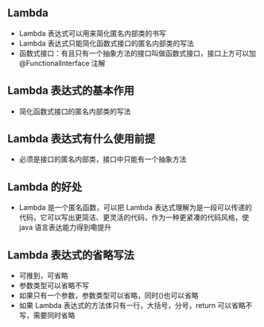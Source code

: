 ## Lambda
* Lambda 表达式可以用来简化匿名内部类的书写
* Lambda 表达式只能简化函数式接口的匿名内部类的写法
* 函数式接口：有且只有一个抽象方法的接口叫做函数式接口，接口上方可以加 @FunctionalInterface 注解

## Lambda 表达式的基本作用
* 简化函数式接口的匿名内部类的写法

## Lambda 表达式有什么使用前提
* 必须是接口的匿名内部类，接口中只能有一个抽象方法

## Lambda 的好处
* Lambda 是一个匿名函数，可以把 Lambda 表达式理解为是一段可以传递的代码，它可以写出更简洁、更灵活的代码，作为一种更紧凑的代码风格，使 java 语言表达能力得到嘞提升

## Lambda 表达式的省略写法
* 可推到，可省略
* 参数类型可以省略不写
* 如果只有一个参数，参数类型可以省略，同时()也可以省略
* 如果 Lambda 表达式的方法体只有一行，大括号，分号，return 可以省略不写，需要同时省略
